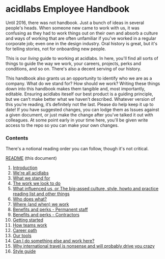 # acidlabs Employee Handbook

Until 2016, there was not handbook. Just a bunch of ideas in several people's heads. When someone new came to work with us, it was confusing as they had to work things out on their own and absorb a culture and ways of working that are often unfamiliar if you've worked in a regular corporate job; even one in the design industry. Oral history is great, but it's for telling stories, not for onboarding new people.

This is our _living_ guide to working at acidlabs. In here, you'll find all sorts of things to guide the way we work, your careers, projects, perks and conditions, and so on. There's also a decent serving of our history.

This handbook also grants us an opportunity to identify who we are as a company. What do we stand for? How should we work? Writing these things down into this handbook makes them tangible and, most importantly, editable. Ensuring acidlabs iteself our best product is a guiding principle, but we can’t make better what we haven’t described. Whatever version of this  you’re reading, it’s definitely not the last. Please do help keep it up to date! If you have suggested changes, you can lodge them as Issues against a given document, or just make the change after you've talked it out with colleagues. At some point early in your time here, you'll be given write access to the repo so you can make your own changes. 

### Contents

There's a notional reading order you can follow, though it's not critical.

[README](README.md) (this document)
1. [Introduction](introduction.md)
2. [We're all acidlabs](were-all-acidlabs.md)
3. [What we stand for](what-we-stand-for.md)
4. [The work we look to do](the-work-we-look-to-do.md)
5. [What influenced us, or The big-assed culture, style, howto and practice reading list and other things](influences.md)
6. [Who does what?](who-does-what.md)
7. [Where (and when) we work](where-we-work.md)
8. [Benefits and perks - Permanent staff](benefits-and-perks.md)
9. [Benefits and perks - Contractors](benefits-and-perks-contractors.md)
10. [Getting started](getting-started.md)
11. [How teams work](how-teams-work.md)
12. [Career path](career-path.md)
13. [Our tools](our-tools.md)
14. [Can I do something else and work here?](moonlighting.md)
15. [Why international travel is nonsense and will probably drive you crazy](international-travel.md)
16. [Style guide](style-guide.md)
